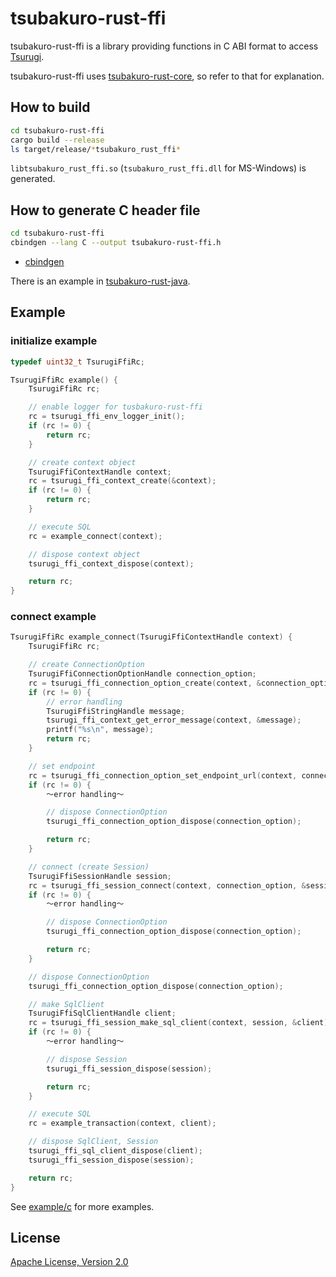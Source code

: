 # tsubakuro-rust-ffi

tsubakuro-rust-ffi is a library providing functions in C ABI format to access [Tsurugi](https://github.com/project-tsurugi/tsurugidb).

tsubakuro-rust-ffi uses [tsubakuro-rust-core](../tsubakuro-rust-core), so refer to that for explanation.

## How to build

```bash
cd tsubakuro-rust-ffi
cargo build --release
ls target/release/*tsubakuro_rust_ffi*
```

`libtsubakuro_rust_ffi.so` (`tsubakuro_rust_ffi.dll` for MS-Windows) is generated.

## How to generate C header file

```bash
cd tsubakuro-rust-ffi
cbindgen --lang C --output tsubakuro-rust-ffi.h
```

- [cbindgen](https://github.com/mozilla/cbindgen)

There is an example in [tsubakuro-rust-java](../tsubakuro-rust-java).

## Example

### initialize example

```c
typedef uint32_t TsurugiFfiRc;

TsurugiFfiRc example() {
    TsurugiFfiRc rc;

    // enable logger for tusbakuro-rust-ffi
    rc = tsurugi_ffi_env_logger_init();
    if (rc != 0) {
        return rc;
    }

    // create context object
    TsurugiFfiContextHandle context;
    rc = tsurugi_ffi_context_create(&context);
    if (rc != 0) {
        return rc;
    }

    // execute SQL
    rc = example_connect(context);

    // dispose context object
    tsurugi_ffi_context_dispose(context);

    return rc;    
}
```

### connect example

```c
TsurugiFfiRc example_connect(TsurugiFfiContextHandle context) {
    TsurugiFfiRc rc;

    // create ConnectionOption
    TsurugiFfiConnectionOptionHandle connection_option;
    rc = tsurugi_ffi_connection_option_create(context, &connection_option);
    if (rc != 0) {
        // error handling
        TsurugiFfiStringHandle message;
        tsurugi_ffi_context_get_error_message(context, &message);
        printf("%s\n", message);
        return rc;
    }

    // set endpoint
    rc = tsurugi_ffi_connection_option_set_endpoint_url(context, connection_option, "tcp://localhost:12345");
    if (rc != 0) {
        ～error handling～

        // dispose ConnectionOption
        tsurugi_ffi_connection_option_dispose(connection_option);

        return rc;
    }

    // connect (create Session)
    TsurugiFfiSessionHandle session;
    rc = tsurugi_ffi_session_connect(context, connection_option, &session);
    if (rc != 0) {
        ～error handling～

        // dispose ConnectionOption
        tsurugi_ffi_connection_option_dispose(connection_option);

        return rc;
    }

    // dispose ConnectionOption
    tsurugi_ffi_connection_option_dispose(connection_option);

    // make SqlClient
    TsurugiFfiSqlClientHandle client;
    rc = tsurugi_ffi_session_make_sql_client(context, session, &client);
    if (rc != 0) {
        ～error handling～

        // dispose Session
        tsurugi_ffi_session_dispose(session);

        return rc;
    }

    // execute SQL
    rc = example_transaction(context, client);

    // dispose SqlClient, Session
    tsurugi_ffi_sql_client_dispose(client);
    tsurugi_ffi_session_dispose(session);

    return rc;
}
```

See [example/c](example/c/) for more examples.

## License

[Apache License, Version 2.0](http://www.apache.org/licenses/LICENSE-2.0)

